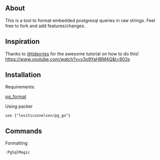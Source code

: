 ## About

This is a tool to format embedded postgresql queries in raw strings. Feel free to fork and add features/changes.

## Inspiration

Thanks to [@tjdevries](https://github.com/tjdevries) for the awesome tutorial on how to do this! https://www.youtube.com/watch?v=v3o9YaHBM4Q&t=903s

## Installation

Requirements:

[pg_format](https://github.com/darold/pgFormatter)

Using packer

```
use {"leviticusnelson/pg_go"}
```

## Commands

Formatting

```
:PgSqlMagic
```
